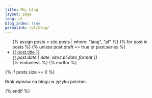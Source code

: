 ```yaml
---
title: Mój blog
layout: page
lang: pl
blog_index: true
permalink: /pl/blog/
---
```


<ul>
    {% assign posts = site.posts | where: "lang", "pl" %}
    {% for post in posts %}
    {% unless post.draft == true or post.series %}
    <li class="post-item">
        <a class="post-title" href="{{ post.url }}"><span>{{ post.title }}</span></a>
        <div class="post-date"><i>{{ post.date | date: site.t.pl.date_format }}</i></div>
    </li>
    {% endunless %}
    {% endfor %}
</ul>

{% if posts.size == 0 %}
<p>Brak wpisów na blogu w języku polskim.</p>
{% endif %}
